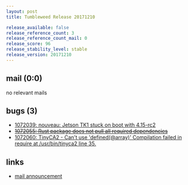 ```yaml
---
layout: post
title: Tumbleweed Release 20171210

release_available: false
release_reference_count: 3
release_reference_count_mail: 0
release_score: 96
release_stability_level: stable
release_version: 20171210
---
```


## mail (0:0)

no relevant mails

## bugs (3)

<!--more-->

- [1072039: nouveau: Jetson TK1 stuck on boot with 4.15-rc2](https://bugzilla.opensuse.org/show_bug.cgi?id=1072039)
- ~~[1072055: Rust package does not pull all required dependencies](https://bugzilla.opensuse.org/show_bug.cgi?id=1072055)~~
- [1072060: TinyCA2 - Can't use 'defined(@array)'  Compilation failed in require at /usr/bin/tinyca2 line 35.](https://bugzilla.opensuse.org/show_bug.cgi?id=1072060)



## links

- [mail announcement](https://lists.opensuse.org/opensuse-factory/2017-12/msg00214.html)
